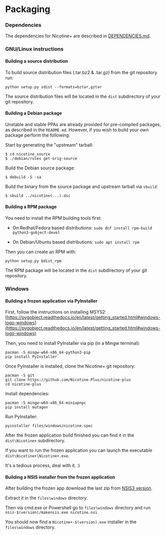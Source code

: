 # Packaging

### Dependencies
The dependencies for Nicotine+ are described in [DEPENDENCIES.md](DEPENDENCIES.md).

### GNU/Linux instructions

#### Building a source distribution

To build source distribution files (.tar.bz2 & .tar.gz) from the git repository run:

`python setup.py sdist --formats=bztar,gztar`

The source distribution files will be located in the `dist` subdirectory of your git repository.

#### Building a Debian package

Unstable and stable PPAs are already provided for pre-compiled packages, as described in the `README.md`. However, if you wish to build your own package perform the following.

Start by generating the "upstream" tarball:
```
$ cd nicotine_source
$ ./debian/rules get-orig-source
```

Build the Debian source package:
```
$ debuild -S -sa
```

Build the binary from the source package and upstream tarball via `sbuild`:
```
$ sbuild ../nicotine(...).dsc
```

#### Building a RPM package

You need to install the RPM building tools first:

* On Redhat/Fedora based distributions: `sudo dnf install rpm-build python3-gobject-devel`

* On Debian/Ubuntu based distributions: `sudo apt install rpm`

Then you can create an RPM with:

`python setup.py bdist_rpm`

The RPM package will be located in the `dist` subdirectory of your git repository.


### Windows

#### Building a frozen application via PyInstaller

First, follow the instructions on installing MSYS2: [https://pygobject.readthedocs.io/en/latest/getting_started.html#windows-logo-windows](https://pygobject.readthedocs.io/en/latest/getting_started.html#windows-logo-windows)

Then, you need to install PyInstaller via pip (in a Mingw terminal):

`pacman -S mingw-w64-x86_64-python3-pip`  
`pip install PyInstaller`

Once PyInstaller is installed, clone the Nicotine+ git repository:

`pacman -S git`  
`git clone https://github.com/Nicotine-Plus/nicotine-plus`  
`cd nicotine-plus`  

Install dependencies:

`pacman -S mingw-w64-x86_64-miniupnpc`  
`pip install mutagen`  

Run PyInstaller:

`pyinstaller files/windows/nicotine.spec`

After the frozen application build finished you can find it in the `dist\Nicotine+` subdirectory.

If you want to run the frozen application you can launch the executable `dist\Nicotine+\Nicotine+.exe`.

It's a tedious process, deal with it. :)

#### Building a NSIS installer from the frozen application

After building the frozen app download the last zip from [NSIS3 version](https://sourceforge.net/projects/nsis/files/NSIS%203/).

Extract it in the `files\windows` directory.

Then via cmd.exe or Powershell go to `files\windows` directory and run `nsis-$(version)/makensis.exe nicotine.nsi`

You should now find a `Nicotine+-$(version).exe` installer in the `files\windows` directory.
